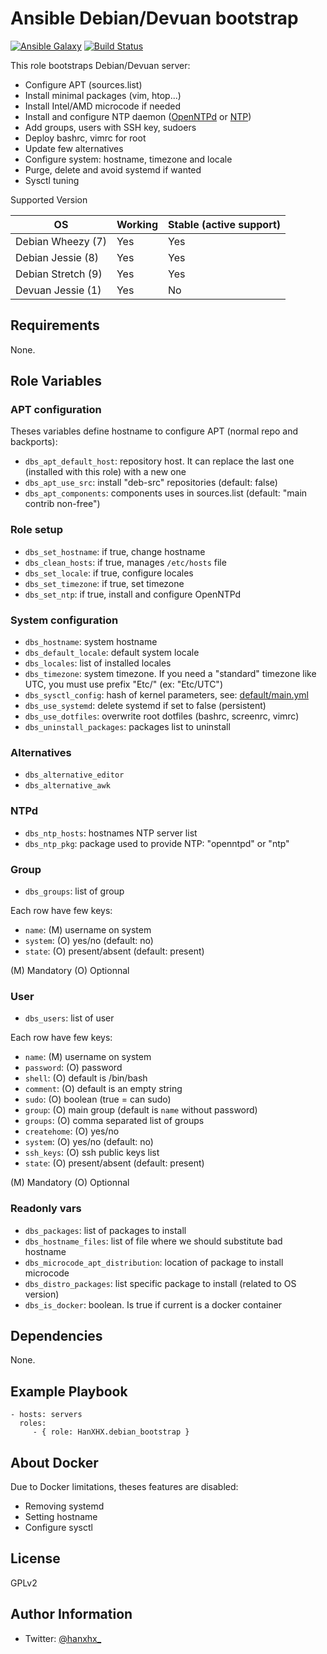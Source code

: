 Ansible Debian/Devuan bootstrap
===============================

[![Ansible Galaxy](http://img.shields.io/badge/ansible--galaxy-HanXHX.debian_bootstrap-blue.svg)](https://galaxy.ansible.com/HanXHX/debian_bootstrap) [![Build Status](https://travis-ci.org/HanXHX/ansible-debian-bootstrap.svg?branch=master)](https://travis-ci.org/HanXHX/ansible-debian-bootstrap)

This role bootstraps Debian/Devuan server:

- Configure APT (sources.list)
- Install minimal packages (vim, htop...)
- Install Intel/AMD microcode if needed
- Install and configure NTP daemon ([OpenNTPd](http://www.openntpd.org/) or [NTP](http://support.ntp.org/))
- Add groups, users with SSH key, sudoers
- Deploy bashrc, vimrc for root
- Update few alternatives
- Configure system: hostname, timezone and locale
- Purge, delete and avoid systemd if wanted
- Sysctl tuning

Supported Version

| OS                 | Working | Stable (active support) |
| ------------------ | ------- | ----------------------- |
| Debian Wheezy (7)  | Yes     | Yes                     |
| Debian Jessie (8)  | Yes     | Yes                     |
| Debian Stretch (9) | Yes     | Yes                     |
| Devuan Jessie (1)  | Yes     | No                      |

Requirements
------------

None.

Role Variables
--------------

### APT configuration

Theses variables define hostname to configure APT (normal repo and backports):

- `dbs_apt_default_host`: repository host. It can replace the last one (installed with this role) with a new one
- `dbs_apt_use_src`: install "deb-src" repositories (default: false)
- `dbs_apt_components`: components uses in sources.list (default: "main contrib non-free")

### Role setup

- `dbs_set_hostname`: if true, change hostname
- `dbs_clean_hosts`: if true, manages `/etc/hosts` file
- `dbs_set_locale`: if true, configure locales
- `dbs_set_timezone`: if true, set timezone
- `dbs_set_ntp`: if true, install and configure OpenNTPd

### System configuration

- `dbs_hostname`: system hostname
- `dbs_default_locale`: default system locale
- `dbs_locales`: list of installed locales
- `dbs_timezone`: system timezone. If you need a "standard" timezone like UTC, you must use prefix "Etc/" (ex: "Etc/UTC")
- `dbs_sysctl_config`: hash of kernel parameters, see: [default/main.yml](default/main.yml)
- `dbs_use_systemd`: delete systemd if set to false (persistent)
- `dbs_use_dotfiles`: overwrite root dotfiles (bashrc, screenrc, vimrc)
- `dbs_uninstall_packages`: packages list to uninstall

### Alternatives

- `dbs_alternative_editor`
- `dbs_alternative_awk`

### NTPd

- `dbs_ntp_hosts`: hostnames NTP server list
- `dbs_ntp_pkg`: package used to provide NTP: "openntpd" or "ntp"

### Group

- `dbs_groups`: list of group

Each row have few keys:

- `name`: (M) username on system
- `system`: (O) yes/no (default: no)
- `state`: (O) present/absent (default: present)

(M) Mandatory
(O) Optionnal

### User

- `dbs_users`: list of user

Each row have few keys:

- `name`: (M) username on system
- `password`: (O) password
- `shell`: (O) default is /bin/bash
- `comment`: (O) default is an empty string
- `sudo`: (O) boolean (true = can sudo)
- `group`: (O) main group (default is `name` without password)
- `groups`: (O) comma separated list of groups
- `createhome`: (O) yes/no
- `system`: (O) yes/no (default: no)
- `ssh_keys`: (O) ssh public keys list
- `state`: (O) present/absent (default: present)

(M) Mandatory
(O) Optionnal

### Readonly vars

- `dbs_packages`: list of packages to install
- `dbs_hostname_files`: list of file where we should substitute bad hostname
- `dbs_microcode_apt_distribution`: location of package to install microcode
- `dbs_distro_packages`: list specific package to install (related to OS version)
- `dbs_is_docker`: boolean. Is true if current is a docker container

Dependencies
------------

None.

Example Playbook
----------------

    - hosts: servers
      roles:
         - { role: HanXHX.debian_bootstrap }


About Docker
------------

Due to Docker limitations, theses features are disabled:

- Removing systemd
- Setting hostname
- Configure sysctl

License
-------

GPLv2

Author Information
------------------

- Twitter: [@hanxhx_](https://twitter.com/hanxhx_)
